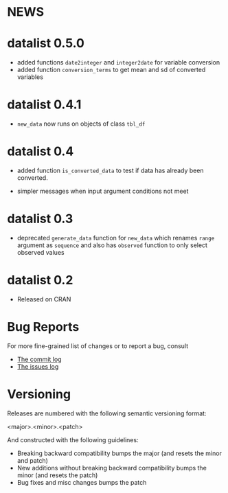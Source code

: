 # NEWS

# datalist 0.5.0

- added functions `date2integer` and `integer2date` for variable conversion
- added function `conversion_terms` to get mean and sd of converted variables

# datalist 0.4.1

- `new_data` now runs on objects of class `tbl_df`

# datalist 0.4

* added function `is_converted_data` to test if data has already been converted.

* simpler messages when input argument conditions not meet

# datalist 0.3

* deprecated `generate_data` function for `new_data` which renames `range` argument
as `sequence` and also has `observed` function to only select observed values

# datalist 0.2

* Released on CRAN

# Bug Reports 

For more fine-grained list of changes or to report a bug, consult 

* [The commit log](https://github.com/joethorley/datalist/commits/master)
* [The issues log](https://github.com/joethorley/datalist/issues)

# Versioning

Releases are numbered with the following semantic versioning format:

\<major\>.\<minor\>.\<patch\>

And constructed with the following guidelines:

* Breaking backward compatibility bumps the major (and resets the minor 
  and patch)
* New additions without breaking backward compatibility bumps the minor 
  (and resets the patch)
* Bug fixes and misc changes bumps the patch
